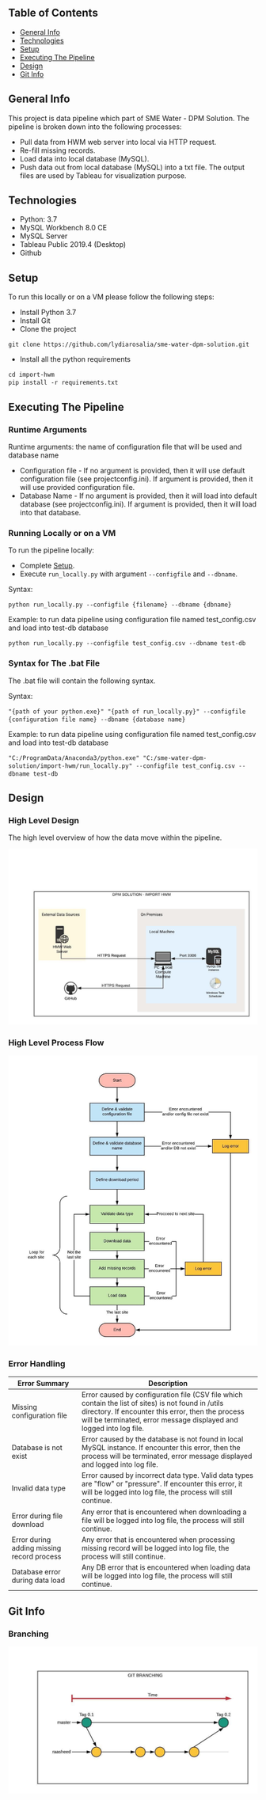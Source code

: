 ## Table of Contents
* [General Info](#General-Info)
* [Technologies](#Technologies)
* [Setup](#Setup)
* [Executing The Pipeline](#Executing-The-Pipeline)
* [Design](#Design)
* [Git Info](#Git-Info)

## General Info
This project is data pipeline which part of SME Water - DPM Solution. The pipeline is broken down into the following processes:
* Pull data from HWM web server into local via HTTP request.
* Re-fill missing records.
* Load data into local database (MySQL).
* Push data out from local database (MySQL) into a txt file. The output files are used by Tableau for visualization purpose.

## Technologies
* Python: 3.7
* MySQL Workbench 8.0 CE
* MySQL Server
* Tableau Public 2019.4 (Desktop)
* Github
	
## Setup
To run this locally or on a VM please follow the following steps:
* Install Python 3.7
* Install Git
* Clone the project
```
git clone https://github.com/lydiarosalia/sme-water-dpm-solution.git
```

* Install all the python requirements
```
cd import-hwm
pip install -r requirements.txt
```

## Executing The Pipeline
### Runtime Arguments
Runtime arguments: the name of configuration file that will be used and database name
* Configuration file - If no argument is provided, then it will use default configuration file (see projectconfig.ini). If argument is provided, then it will use provided configuration file.
* Database Name - If no argument is provided, then it will load into default database (see projectconfig.ini). If argument is provided, then it will load into that database.
  
### Running Locally or on a VM
To run the pipeline locally:
* Complete [Setup](#setup).
* Execute `run_locally.py` with argument `--configfile` and  `--dbname`.

Syntax:
```
python run_locally.py --configfile {filename} --dbname {dbname}
```
Example: to run data pipeline using configuration file named test_config.csv and load into test-db database
```
python run_locally.py --configfile test_config.csv --dbname test-db
```

### Syntax for The .bat File
The .bat file will contain the following syntax.

Syntax:
```
"{path of your python.exe}" "{path of run_locally.py}" --configfile {configuration file name} --dbname {database name}
```
Example: to run data pipeline using configuration file named test_config.csv and load into test-db database
```
"C:/ProgramData/Anaconda3/python.exe" "C:/sme-water-dpm-solution/import-hwm/run_locally.py" --configfile test_config.csv --dbname test-db
```

## Design
### High Level Design
The high level overview of how the data move within the pipeline.

![alt text](import-hwm/images/high-level-design-v03.jpeg)

### High Level Process Flow
![alt text](import-hwm/images/high-level-process-flow-v01.jpeg)

### Error Handling
|Error Summary|Description|
|----------|-----------|
|Missing configuration file| Error caused by configuration file (CSV file which contain the list of sites) is not found in /utils directory. If encounter this error, then the process will be terminated, error message displayed and logged into log file.|
|Database is not exist| Error caused by the database is not found in local MySQL instance. If encounter this error, then the process will be terminated, error message displayed and logged into log file.|
|Invalid data type| Error caused by incorrect data type. Valid data types are "flow" or "pressure". If encounter this error, it will be logged into log file, the process will still continue.|
|Error during file download| Any error that is encountered when downloading a file will be logged into log file, the process will still continue.|
|Error during adding missing record process| Any error that is encountered when processing missing record will be logged into log file, the process will still continue.|
|Database error during data load| Any DB error that is encountered when loading data will be logged into log file, the process will still continue.|


## Git Info
### Branching
![alt text](import-hwm/images/git-branching-v01.jpeg)
